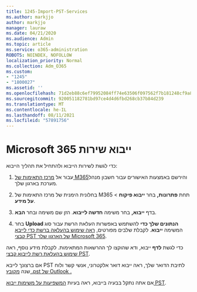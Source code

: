 ```yaml
---
title: 1245-Import-PST-Services
ms.author: markjjo
author: markjjo
manager: lauraw
ms.date: 04/21/2020
ms.audience: Admin
ms.topic: article
ms.service: o365-administration
ROBOTS: NOINDEX, NOFOLLOW
localization_priority: Normal
ms.collection: Adm_O365
ms.custom:
- "1245"
- "1800027"
ms.assetid: ''
ms.openlocfilehash: 71d2eb88c6ef79952084ff74e63506f097562f7b181248cf9a83ddc56dbffb2a
ms.sourcegitcommit: 920051182781bd97ce4d4d6fbd268cb37b84d239
ms.translationtype: MT
ms.contentlocale: he-IL
ms.lasthandoff: 08/11/2021
ms.locfileid: "57891756"
---
```

# <a name="microsoft-365-import-service"></a>Microsoft 365 ייבוא שירות

כדי לגשת לשירות הייבוא ולהתחיל את תהליך הייבוא:

1. עבור אל [מרכז התאימות של M365](https://compliance.microsoft.com/)והירשם באמצעות האישורים עבור חשבון מנהל מערכת בארגון שלך.

1. בחלונית הימנית של מרכז התאימות של M365 תחת **פתרונות,** בחר **ייבוא פיקוח**  >  **על מידע**.

1. בדף **ייבוא,** בחר משימה **חדשה לייבוא**. הזן שם משימה ובחר **הבא**.

1. בחר **Upload הנתונים שלך כדי** להשתמש באפשרות העלאת הרשת עבור סוג המשימה **ייבוא**. לקבלת שלבים מפורטים, [ראה שימוש בהעלאה ברשת כדי לייבא קבצי PST של הארגון שלך Microsoft 365](https://docs.microsoft.com/compliance/use-network-upload-to-import-pst-files).

כדי לגשת **לדף** ייבוא, ודא שהוקצו לך ההרשאות המתאימות. לקבלת מידע נוסף, ראה [שימוש בהעלאת רשת לייבוא קבצי PST](https://docs.microsoft.com/microsoft-365/compliance/importing-pst-files-to-office-365#using-network-upload-to-import-pst-files).

אם ברצונך לייבא PST לתיבת הדואר שלך, ראה ייבוא דואר אלקטרוני, אנשי קשר ולוח שנה [מקובץ .pst של Outlook .](https://support.office.com/article/import-email-contacts-and-calendar-from-an-outlook-pst-file-431a8e9a-f99f-4d5f-ae48-ded54b3440ac)

אם אתה נתקל בבעיה בייבוא, ראה בעיות [המשפיעות על משימות ייבוא PST](https://docs.microsoft.com/office365/troubleshoot/pst-import-service/issues-with-pst-import-job).

